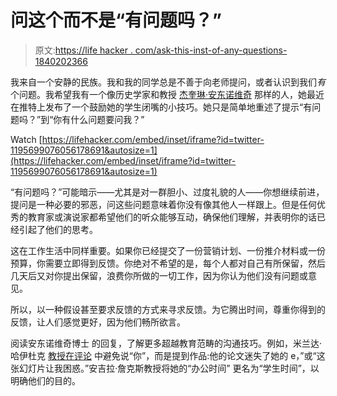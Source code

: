 # 问这个而不是“有问题吗？”

> 原文:[https://life hacker . com/ask-this-inst-of-any-questions-1840202366](https://lifehacker.com/ask-this-instead-of-any-questions-1840202366)

我来自一个安静的民族。我和我的同学总是不善于向老师提问，或者认识到我们*有*个问题。我希望我有一个像历史学家和教授 [杰奎琳·安东诺维奇](https://www.muhlenberg.edu/academics/history/facultystaff/jacquelinedantonovich/) 那样的人，她最近在推特上发布了一个鼓励她的学生闭嘴的小技巧。她只是简单地重述了提示“有问题吗？”到“你有什么问题要问我？”

Watch [https://lifehacker.com/embed/inset/iframe?id=twitter-1195699076056178691&autosize=1](https://lifehacker.com/embed/inset/iframe?id=twitter-1195699076056178691&autosize=1) 

“有问题吗？”可能暗示——尤其是对一群胆小、过度礼貌的人——你想继续前进，提问是一种必要的邪恶，问这些问题意味着你没有像其他人一样跟上。但是任何优秀的教育家或演说家都希望他们的听众能够互动，确保他们理解，并表明你的话已经引起了他们的思考。

这在工作生活中同样重要。如果你已经提交了一份营销计划、一份推介材料或一份预算，你需要立即得到反馈。你绝对不希望的是，每个人都对自己有所保留，然后几天后又对你提出保留，浪费你所做的一切工作，因为你认为他们没有问题或意见。

所以，以一种假设甚至要求反馈的方式来寻求反馈。为它腾出时间，尊重你得到的反馈，让人们感觉更好，因为他们畅所欲言。

阅读安东诺维奇博士 的回复，了解更多超越教育范畴的沟通技巧。例如，米兰达·哈伊杜克 [教授在评论](https://twitter.com/profhajduk/status/1195756344990687232) 中避免说“你”，而是提到作品:他的论文迷失了她的 e，”或“这张幻灯片让我困惑。”安吉拉·詹克斯教授将她的“办公时间” 更名为“学生时间”，以明确他们的目的。